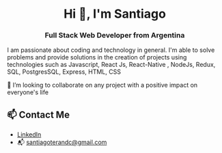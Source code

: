 <h1 align="center">Hi 👋, I'm Santiago</h1>
<h3 align="center"> Full Stack Web Developer from Argentina  </h3>


<p> I am passionate about coding and technology in general. I'm able to solve problems and provide solutions in the creation of projects using technologies such as Javascript, React Js, React-Native , NodeJs, Redux, SQL, PostgresSQL, Express, HTML, CSS</p>

👯 I’m looking to collaborate on any project with a positive impact on everyone's life

## 📫 Contact Me
- [LinkedIn](https://www.linkedin.com/in/santiago-teran/)
- 📬 santiagoterandc@gmail.com
